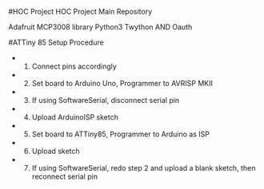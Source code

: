 #HOC Project
HOC Project Main Repository

Adafruit MCP3008 library
Python3
Twython AND Oauth

#ATTiny 85 Setup Procedure
* 1) Connect pins accordingly
* 2) Set board to Arduino Uno, Programmer to AVRISP MKII
* 3) If using SoftwareSerial, disconnect serial pin
* 4) Upload ArduinoISP sketch
* 5) Set board to ATTiny85, Programmer to Arduino as ISP
* 6) Upload sketch
* 7) If using SoftwareSerial, redo step 2 and upload a blank sketch, then reconnect serial pin
